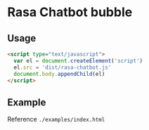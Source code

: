 # Rasa Chatbot bubble

## Usage

```html
<script type="text/javascript">
  var el = document.createElement('script')
  el.src = 'dist/rasa-chatbot.js'
  document.body.appendChild(el)
</script>
```

## Example

Reference `./examples/index.html`

